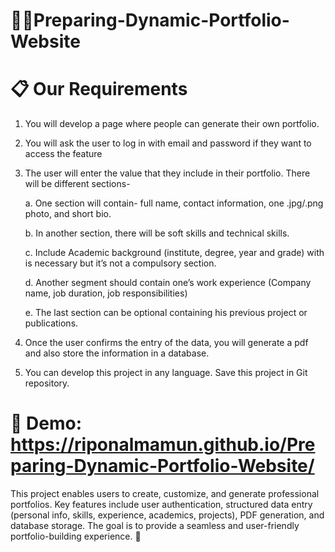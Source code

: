 # 💁‍♂️Preparing-Dynamic-Portfolio-Website
# 📋 Our Requirements
1.	You will develop a page where people can generate their own portfolio.
2.	You will ask the user to log in with email and password if they want to access the feature
3.	The user will enter the value that they include in their portfolio. There will be different sections-
   
      a. One section will contain- full name, contact information, one .jpg/.png photo, and short bio.

      b. In another section, there will be soft skills and technical skills.

      c. Include Academic background (institute, degree, year and grade) with is necessary but it’s not a compulsory section.

      d. Another segment should contain one’s work experience (Company name, job duration, job responsibilities) 

      e. The last section can be optional containing his previous project or publications.

5.	Once the user confirms the entry of the data, you will generate a pdf and also store the information in a database.
6.	You can develop this project in any language. Save this project in Git repository.



# 🚀 Demo: https://riponalmamun.github.io/Preparing-Dynamic-Portfolio-Website/




















This project enables users to create, customize, and generate professional portfolios. Key features include user authentication, structured data entry (personal info, skills, experience, academics, projects), PDF generation, and database storage. The goal is to provide a seamless and user-friendly portfolio-building experience. 🚀
